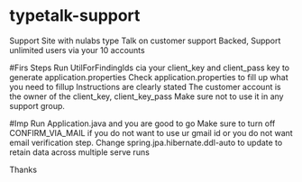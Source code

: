 # typetalk-support
Support Site with nulabs type Talk on customer support Backed, Support unlimited users via your 10 accounts

#Firs Steps
Run UtilForFindingIds cia your client_key and client_pass key to generate application.properties
Check application.properties to fill up what you need to fillup
Instructions are clearly stated
The customer account is the owner of the client_key, client_key_pass
Make sure not to use it in any support group.

#Imp
Run Application.java and you are good to go
Make sure to turn off CONFIRM_VIA_MAIL if you do not want to use ur gmail id or you do not want email verification step.
Change spring.jpa.hibernate.ddl-auto to update to retain data across multiple serve runs

Thanks



